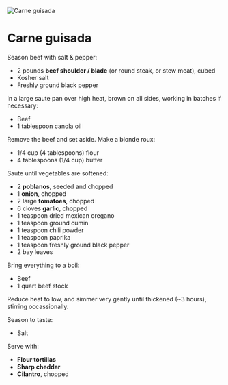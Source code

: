 ![Carne guisada](http://i.imgur.com/P46dSy0.jpg)

Carne guisada
=============

Season beef with salt & pepper:

- 2 pounds **beef shoulder / blade** (or round steak, or stew meat), cubed
- Kosher salt
- Freshly ground black pepper

In a large saute pan over high heat, brown on all sides, working in batches if necessary:

- Beef
- 1 tablespoon canola oil

Remove the beef and set aside. Make a blonde roux:

- 1/4 cup (4 tablespoons) flour
- 4 tablespoons (1/4 cup) butter

Saute until vegetables are softened:

- 2 **poblanos**, seeded and chopped
- 1 **onion**, chopped
- 2 large **tomatoes**, chopped
- 6 cloves **garlic**, chopped
- 1 teaspoon dried mexican oregano
- 1 teaspoon ground cumin
- 1 teaspoon chili powder
- 1 teaspoon paprika
- 1 teaspoon freshly ground black pepper
- 2 bay leaves

Bring everything to a boil:

- Beef
- 1 quart beef stock

Reduce heat to low, and simmer very gently until thickened (~3 hours), stirring occassionally.

Season to taste:

- Salt

Serve with:

- **Flour tortillas**
- **Sharp cheddar**
- **Cilantro**, chopped
